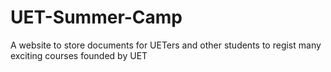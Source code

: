 # UET-Summer-Camp
A website to store documents for UETers and other students to regist many exciting courses founded by UET
